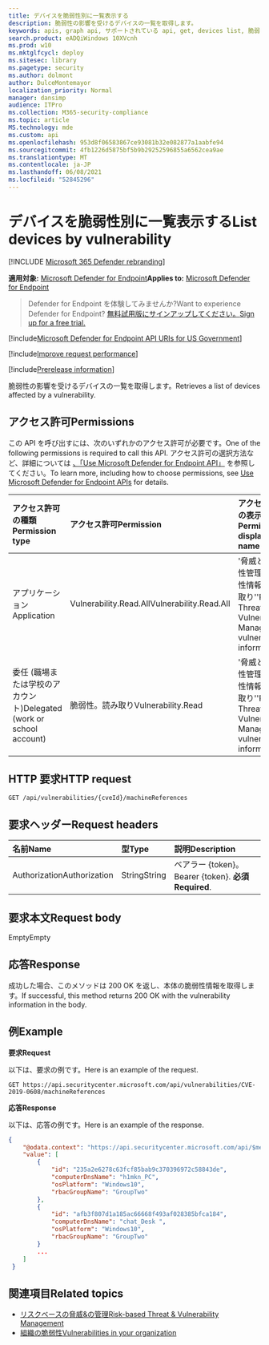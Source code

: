 ```yaml
---
title: デバイスを脆弱性別に一覧表示する
description: 脆弱性の影響を受けるデバイスの一覧を取得します。
keywords: apis, graph api, サポートされている api, get, devices list, 脆弱なデバイス, Microsoft Defender for Endpoint tvm api
search.product: eADQiWindows 10XVcnh
ms.prod: w10
ms.mktglfcycl: deploy
ms.sitesec: library
ms.pagetype: security
ms.author: dolmont
author: DulceMontemayor
localization_priority: Normal
manager: dansimp
audience: ITPro
ms.collection: M365-security-compliance
ms.topic: article
MS.technology: mde
ms.custom: api
ms.openlocfilehash: 953d8f06583867ce93081b32e082877a1aabfe94
ms.sourcegitcommit: 4fb1226d5875bf5b9b29252596855a6562cea9ae
ms.translationtype: MT
ms.contentlocale: ja-JP
ms.lasthandoff: 06/08/2021
ms.locfileid: "52845296"
---
```

# <a name="list-devices-by-vulnerability"></a><span data-ttu-id="8db64-104">デバイスを脆弱性別に一覧表示する</span><span class="sxs-lookup"><span data-stu-id="8db64-104">List devices by vulnerability</span></span>

[!INCLUDE [Microsoft 365 Defender rebranding](../../includes/microsoft-defender.md)]

<span data-ttu-id="8db64-105">**適用対象:** [Microsoft Defender for Endpoint](https://go.microsoft.com/fwlink/?linkid=2154037)</span><span class="sxs-lookup"><span data-stu-id="8db64-105">**Applies to:** [Microsoft Defender for Endpoint](https://go.microsoft.com/fwlink/?linkid=2154037)</span></span>

> <span data-ttu-id="8db64-106">Defender for Endpoint を体験してみませんか?</span><span class="sxs-lookup"><span data-stu-id="8db64-106">Want to experience Defender for Endpoint?</span></span> [<span data-ttu-id="8db64-107">無料試用版にサインアップしてください。</span><span class="sxs-lookup"><span data-stu-id="8db64-107">Sign up for a free trial.</span></span>](https://www.microsoft.com/microsoft-365/windows/microsoft-defender-atp?ocid=docs-wdatp-exposedapis-abovefoldlink)

[!include[Microsoft Defender for Endpoint API URIs for US Government](../../includes/microsoft-defender-api-usgov.md)]

[!include[Improve request performance](../../includes/improve-request-performance.md)]

[!include[Prerelease information](../../includes/prerelease.md)]

<span data-ttu-id="8db64-108">脆弱性の影響を受けるデバイスの一覧を取得します。</span><span class="sxs-lookup"><span data-stu-id="8db64-108">Retrieves a list of devices affected by a vulnerability.</span></span>

## <a name="permissions"></a><span data-ttu-id="8db64-109">アクセス許可</span><span class="sxs-lookup"><span data-stu-id="8db64-109">Permissions</span></span>
<span data-ttu-id="8db64-110">この API を呼び出すには、次のいずれかのアクセス許可が必要です。</span><span class="sxs-lookup"><span data-stu-id="8db64-110">One of the following permissions is required to call this API.</span></span> <span data-ttu-id="8db64-111">アクセス許可の選択方法など、詳細については [、「Use Microsoft Defender for Endpoint API」](apis-intro.md) を参照してください。</span><span class="sxs-lookup"><span data-stu-id="8db64-111">To learn more, including how to choose permissions, see [Use Microsoft Defender for Endpoint APIs](apis-intro.md) for details.</span></span>

<span data-ttu-id="8db64-112">アクセス許可の種類</span><span class="sxs-lookup"><span data-stu-id="8db64-112">Permission type</span></span> |   <span data-ttu-id="8db64-113">アクセス許可</span><span class="sxs-lookup"><span data-stu-id="8db64-113">Permission</span></span>  |   <span data-ttu-id="8db64-114">アクセス許可の表示名</span><span class="sxs-lookup"><span data-stu-id="8db64-114">Permission display name</span></span>
:---|:---|:---
<span data-ttu-id="8db64-115">アプリケーション</span><span class="sxs-lookup"><span data-stu-id="8db64-115">Application</span></span> |<span data-ttu-id="8db64-116">Vulnerability.Read.All</span><span class="sxs-lookup"><span data-stu-id="8db64-116">Vulnerability.Read.All</span></span> |   <span data-ttu-id="8db64-117">'脅威と脆弱性管理の脆弱性情報の読み取り'</span><span class="sxs-lookup"><span data-stu-id="8db64-117">'Read Threat and Vulnerability Management vulnerability information'</span></span>
<span data-ttu-id="8db64-118">委任 (職場または学校のアカウント)</span><span class="sxs-lookup"><span data-stu-id="8db64-118">Delegated (work or school account)</span></span> | <span data-ttu-id="8db64-119">脆弱性。読み取り</span><span class="sxs-lookup"><span data-stu-id="8db64-119">Vulnerability.Read</span></span> |   <span data-ttu-id="8db64-120">'脅威と脆弱性管理の脆弱性情報の読み取り'</span><span class="sxs-lookup"><span data-stu-id="8db64-120">'Read Threat and Vulnerability Management vulnerability information'</span></span>

## <a name="http-request"></a><span data-ttu-id="8db64-121">HTTP 要求</span><span class="sxs-lookup"><span data-stu-id="8db64-121">HTTP request</span></span>
```
GET /api/vulnerabilities/{cveId}/machineReferences
```

## <a name="request-headers"></a><span data-ttu-id="8db64-122">要求ヘッダー</span><span class="sxs-lookup"><span data-stu-id="8db64-122">Request headers</span></span>

<span data-ttu-id="8db64-123">名前</span><span class="sxs-lookup"><span data-stu-id="8db64-123">Name</span></span> | <span data-ttu-id="8db64-124">型</span><span class="sxs-lookup"><span data-stu-id="8db64-124">Type</span></span> | <span data-ttu-id="8db64-125">説明</span><span class="sxs-lookup"><span data-stu-id="8db64-125">Description</span></span>
:---|:---|:---
<span data-ttu-id="8db64-126">Authorization</span><span class="sxs-lookup"><span data-stu-id="8db64-126">Authorization</span></span> | <span data-ttu-id="8db64-127">String</span><span class="sxs-lookup"><span data-stu-id="8db64-127">String</span></span> | <span data-ttu-id="8db64-128">ベアラー {token}。</span><span class="sxs-lookup"><span data-stu-id="8db64-128">Bearer {token}.</span></span> <span data-ttu-id="8db64-129">**必須**</span><span class="sxs-lookup"><span data-stu-id="8db64-129">**Required**.</span></span>


## <a name="request-body"></a><span data-ttu-id="8db64-130">要求本文</span><span class="sxs-lookup"><span data-stu-id="8db64-130">Request body</span></span>
<span data-ttu-id="8db64-131">Empty</span><span class="sxs-lookup"><span data-stu-id="8db64-131">Empty</span></span>

## <a name="response"></a><span data-ttu-id="8db64-132">応答</span><span class="sxs-lookup"><span data-stu-id="8db64-132">Response</span></span>
<span data-ttu-id="8db64-133">成功した場合、このメソッドは 200 OK を返し、本体の脆弱性情報を取得します。</span><span class="sxs-lookup"><span data-stu-id="8db64-133">If successful, this method returns 200 OK with the vulnerability information in the body.</span></span>


## <a name="example"></a><span data-ttu-id="8db64-134">例</span><span class="sxs-lookup"><span data-stu-id="8db64-134">Example</span></span>

<span data-ttu-id="8db64-135">**要求**</span><span class="sxs-lookup"><span data-stu-id="8db64-135">**Request**</span></span>

<span data-ttu-id="8db64-136">以下は、要求の例です。</span><span class="sxs-lookup"><span data-stu-id="8db64-136">Here is an example of the request.</span></span>

```
GET https://api.securitycenter.microsoft.com/api/vulnerabilities/CVE-2019-0608/machineReferences
```

<span data-ttu-id="8db64-137">**応答**</span><span class="sxs-lookup"><span data-stu-id="8db64-137">**Response**</span></span>

<span data-ttu-id="8db64-138">以下は、応答の例です。</span><span class="sxs-lookup"><span data-stu-id="8db64-138">Here is an example of the response.</span></span>


```json
{
    "@odata.context": "https://api.securitycenter.microsoft.com/api/$metadata#MachineReferences",
    "value": [
        {
            "id": "235a2e6278c63fcf85bab9c370396972c58843de",
            "computerDnsName": "h1mkn_PC",
            "osPlatform": "Windows10",
            "rbacGroupName": "GroupTwo"
        },
        {
            "id": "afb3f807d1a185ac66668f493af028385bfca184",
            "computerDnsName": "chat_Desk ",
            "osPlatform": "Windows10",
            "rbacGroupName": "GroupTwo"
        }
        ...
    ]
 }
```

## <a name="related-topics"></a><span data-ttu-id="8db64-139">関連項目</span><span class="sxs-lookup"><span data-stu-id="8db64-139">Related topics</span></span>
- [<span data-ttu-id="8db64-140">リスクベースの脅威&の管理</span><span class="sxs-lookup"><span data-stu-id="8db64-140">Risk-based Threat & Vulnerability Management</span></span>](/microsoft-365/security/defender-endpoint/next-gen-threat-and-vuln-mgt)
- [<span data-ttu-id="8db64-141">組織の脆弱性</span><span class="sxs-lookup"><span data-stu-id="8db64-141">Vulnerabilities in your organization</span></span>](/microsoft-365/security/defender-endpoint/tvm-weaknesses)
